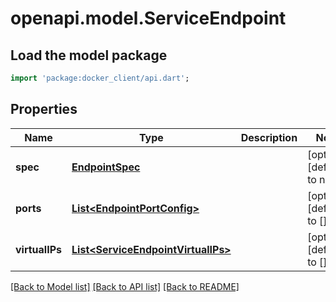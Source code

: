 # openapi.model.ServiceEndpoint

## Load the model package
```dart
import 'package:docker_client/api.dart';
```

## Properties
Name | Type | Description | Notes
------------ | ------------- | ------------- | -------------
**spec** | [**EndpointSpec**](EndpointSpec.md) |  | [optional] [default to null]
**ports** | [**List&lt;EndpointPortConfig&gt;**](EndpointPortConfig.md) |  | [optional] [default to []]
**virtualIPs** | [**List&lt;ServiceEndpointVirtualIPs&gt;**](ServiceEndpointVirtualIPs.md) |  | [optional] [default to []]

[[Back to Model list]](../README.md#documentation-for-models) [[Back to API list]](../README.md#documentation-for-api-endpoints) [[Back to README]](../README.md)


